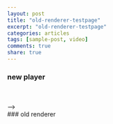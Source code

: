 ```yaml
---
layout: post
title: "old-renderer-testpage"
excerpt: "old-renderer-testpage"
categories: articles
tags: [sample-post, video]
comments: true
share: true
---
```

### new player
<div class="apester-media" data-media-id="5c7f8e9a2268dc0fb6251ec1" height="604"></div><script async
src="https://storage.googleapis.com/apester-stg/sdk/stg/apester-sdk.js"></script>
<br>
<div class="apester-media" data-media-id="5c7f8e812268dc0031251ebf" height="604"></div><script async
src="https://storage.googleapis.com/apester-stg/sdk/stg/apester-sdk.js"></script>
<br>
<div class="apester-media" data-media-id="5c7f8e1b2268dc8049251ebe" height="604"></div><script async
src="https://storage.googleapis.com/apester-stg/sdk/stg/apester-sdk.js"></script>
-->
<br>
### old renderer

<div class="apester-media" data-media-id="5c7f8ecf2268dc0626251ec2" height="388"></div><script async
src="https://static.apester.com/js/sdk/latest/apester-sdk.js"></script>

